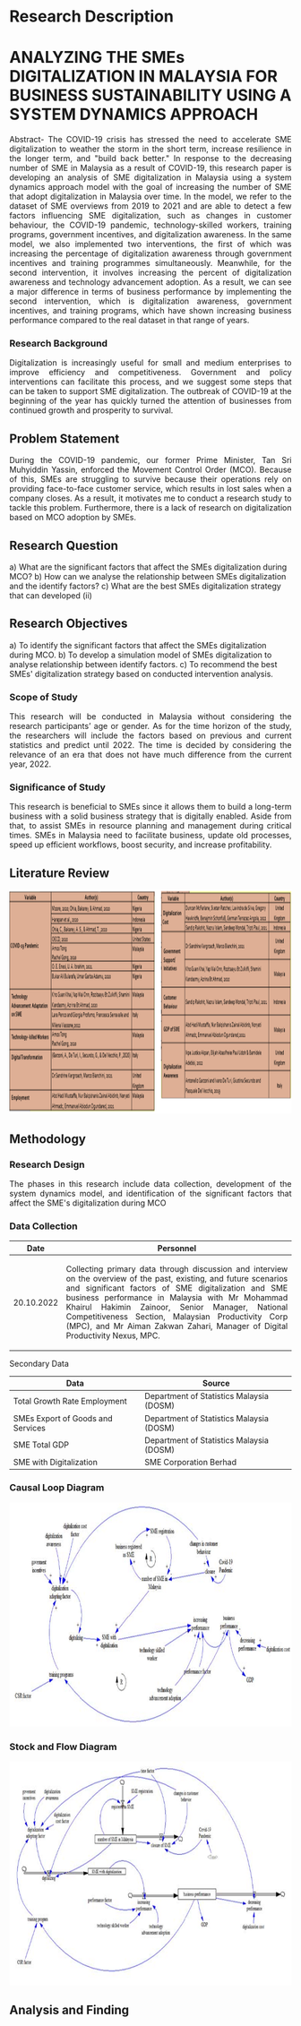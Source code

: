 
Research Description<a name="TOP"></a>
===================

# ANALYZING THE SMEs DIGITALIZATION IN MALAYSIA FOR BUSINESS SUSTAINABILITY USING A SYSTEM DYNAMICS APPROACH #


<p align="justify"> Abstract- The COVID-19 crisis has stressed the need to accelerate SME digitalization to weather the storm in the short term, increase resilience in the longer term, and "build back better." In response to the decreasing number of SME in Malaysia as a result of COVID-19, this research paper is developing an analysis of SME digitalization in Malaysia using a system dynamics approach model with the goal of increasing the number of SME that adopt digitalization in Malaysia over time. In the model, we refer to the dataset of SME overviews from 2019 to 2021 and are able to detect a few factors influencing SME digitalization, such as changes in customer behaviour, the COVID-19 pandemic, technology-skilled workers, training programs, government incentives, and digitalization awareness. In the same model, we also implemented two interventions, the first of which was increasing the percentage of digitalization awareness through government incentives and training programmes simultaneously. Meanwhile, for the second intervention, it involves increasing the percent of digitalization awareness and technology advancement adoption. As a result, we can see a major difference in terms of business performance by implementing the second intervention, which is digitalization awareness, government incentives, and training programs, which have shown increasing business performance compared to the real dataset in that range of years. </p>

### Research Background ###


<p align="justify"> Digitalization is increasingly useful for small and medium enterprises to improve efficiency and competitiveness. Government and policy interventions can facilitate this process, and we suggest some steps that can be taken to support SME digitalization. The outbreak of COVID-19 at the beginning of the year has quickly turned the attention of businesses from continued growth and prosperity to survival. </p>




## Problem Statement ###
<p align="justify"> During the COVID-19 pandemic, our former Prime Minister, Tan Sri Muhyiddin Yassin, enforced the Movement Control Order (MCO). Because of this, SMEs are struggling to survive because their operations rely on providing face-to-face customer service, which results in lost sales when a company closes. As a result, it motivates me to conduct a research study to tackle this problem. Furthermore, there is a lack of research on digitalization based on MCO adoption by SMEs. </p>


## Research Question ###
a)	What are the significant factors that affect the SMEs digitalization during MCO?
b)	How can we analyse the relationship between SMEs digitalization and the identify factors?
c)	What are the best SMEs digitalization strategy that can developed (ii)


## Research Objectives ###
a)	To identify the significant factors that affect the SMEs digitalization during MCO.
b)	To develop a simulation model of SMEs digitalization to analyse relationship between identify factors.
c)	To recommend the best SMEs' digitalization strategy based on conducted intervention analysis.

### Scope of Study ###
<p align="justify"> This research will be conducted in Malaysia without considering the research participants’ age or gender. As for the time horizon of the study, the researchers will include the factors based on previous and current statistics and predict until 2022. The time is decided by considering the relevance of an era that does not have much difference from the current year, 2022. </p>


### Significance of Study ###
<p align="justify">This research is beneficial to SMEs since it allows them to build a long-term business with a solid business strategy that is digitally enabled. Aside from that, to assist SMEs in resource planning and management during critical times. SMEs in Malaysia need to facilitate business, update old processes, speed up efficient workflows, boost security, and increase profitability. </p>

## Literature Review ##
<img src="https://github.com/nurfathihah/ResearchLogbook/blob/main/Literature%20Review.png" width="1200" height="400"  />

## Methodology

### Research Design ###

<p align="justify"> The phases in this research include data collection, development of the system dynamics model, and identification of the significant factors that affect the SME's digitalization during MCO </p>

### Data Collection ###

Date          | Personnel
------------- | -------------
20.10.2022 | <p align="justify"> Collecting primary data through discussion and interview on the overview of the past, existing, and future scenarios and significant factors of SME digitalization and SME business performance in Malaysia with Mr Mohammad Khairul Hakimin Zainoor, Senior Manager, National Competitiveness Section, Malaysian Productivity Corp (MPC), and Mr Aiman Zakwan Zahari, Manager of Digital Productivity Nexus, MPC. </p>

Secondary Data


Data | Source
------------- | -------------
Total Growth Rate Employment   | Department of Statistics Malaysia (DOSM)
SMEs Export of Goods and Services  | Department of Statistics Malaysia (DOSM)
SME Total GDP | Department of Statistics Malaysia (DOSM)
SME with Digitalization | SME Corporation Berhad

### Causal Loop Diagram ###
<img src="https://github.com/nurfathihah/ResearchLogbook/blob/main/Causal%20Loop%20Diagram.jpg" width="1200" height="400"  />

### Stock and Flow Diagram ###
<img src="https://github.com/nurfathihah/ResearchLogbook/blob/main/Stock%20and%20Flow%20Diagram.jpg" width="1200" height="400"  />


## Analysis and Finding

